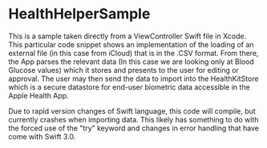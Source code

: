 # HealthHelperSample

This is a sample taken directly from a ViewController Swift file in Xcode. This particular code snippet shows an implementation of the loading of an external file (in this case from iCloud) that is in the .CSV format. From there, the App parses the relevant data (In this case we are looking only at Blood Glucose values) which it stores and presents to the user for editing or approval. The user may then send the data to import into the HealthKitStore which is a secure datastore for end-user biometric data accessible in the Apple Health App.

Due to rapid version changes of Swift language, this code will compile, but currently crashes when importing data. This likely has something to do with the forced use of the "try" keyword and changes in error handling that have come with Swift 3.0.
